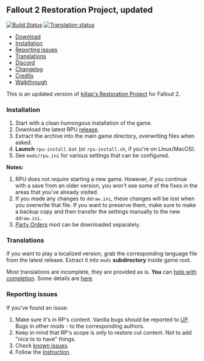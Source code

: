 ## Fallout 2 Restoration Project, updated

[![Build Status](https://travis-ci.org/BGforgeNet/Fallout2_Restoration_Project.svg?branch=master)](https://travis-ci.org/BGforgeNet/Fallout2_Restoration_Project)
[![Translation status](https://tra.bgforge.net/widgets/fallout/-/rp/svg-badge.svg)](https://tra.bgforge.net/projects/fallout/rp/)

* [Download](https://github.com/BGforgeNet/Fallout2_Restoration_Project/releases/latest)
* [Installation](#installation)
* [Reporting issues](#reporting-issues)
* [Translations](#translations)
* [Discord](https://discord.gg/4Yqfggm)
* [Changelog](docs/changelog.md)
* [Credits](docs/credits.md)
* [Walkthrough](http://hem.bredband.net/darek1/f2rp_wt.htm)

This is an updated version of [killap's Restoration Project](http://killap.net/) for Fallout 2.

### Installation
1. Start with a clean humongous installation of the game.
1. Download the latest RPU [release](https://github.com/BGforgeNet/Fallout2_Restoration_Project/releases/latest).
1. Extract the archive into the main game directory, overwriting files when asked.
1. **Launch** `rpu-install.bat` (or `rpu-install.sh`, if you're on Linux/MacOS).
1. See `mods/rpu.ini` for various settings that can be configured.

**Notes:**
1. RPU does not _require_ starting a new game. However, if you continue with a save from an older version, you won't see some of the fixes in the areas that you've already visited.
1. If you made any changes to `ddraw.ini`, these changes will be lost when you overwrite that file. If you want to preserve them, make sure to make a backup copy and then transfer the settings manually to the new `ddraw.ini`.
1. [Party Orders](https://github.com/BGforgeNet/fallout2-party-orders) mod can be downloaded separately.

### Translations
If you want to play a localized version, grab the corresponding language file from the latest release. Extract it into `mods` **subdirectory** inside game root.

Most translations are incomplete, they are provided as is. **You** can [help with completion](https://tra.bgforge.net/projects/fallout/rp/). Some details are [here](docs/translations.md).

### Reporting issues
If you've found an issue:

1. Make sure it's in RP's content. Vanilla bugs should be reported to [UP](https://github.com/BGforgeNet/Fallout2_Unofficial_Patch). Bugs in other mods - to the corresponding authors.
1. Keep in mind that RP's scope is only to restore cut content. Not to add "nice to to have" things.
1. Check [known issues](docs/known.md).
1. Follow the [instruction](https://github.com/BGforgeNet/Fallout2_Unofficial_Patch/blob/master/docs/REPORTING.md).
